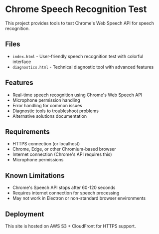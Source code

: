 # Chrome Speech Recognition Test

This project provides tools to test Chrome's Web Speech API for speech recognition.

## Files

- `index.html` - User-friendly speech recognition test with colorful interface
- `diagnostics.html` - Technical diagnostic tool with advanced features

## Features

- Real-time speech recognition using Chrome's Web Speech API
- Microphone permission handling
- Error handling for common issues
- Diagnostic tools to troubleshoot problems
- Alternative solutions documentation

## Requirements

- HTTPS connection (or localhost)
- Chrome, Edge, or other Chromium-based browser
- Internet connection (Chrome's API requires this)
- Microphone permissions

## Known Limitations

- Chrome's Speech API stops after 60-120 seconds
- Requires internet connection for speech processing
- May not work in Electron or non-standard browser environments

## Deployment

This site is hosted on AWS S3 + CloudFront for HTTPS support.